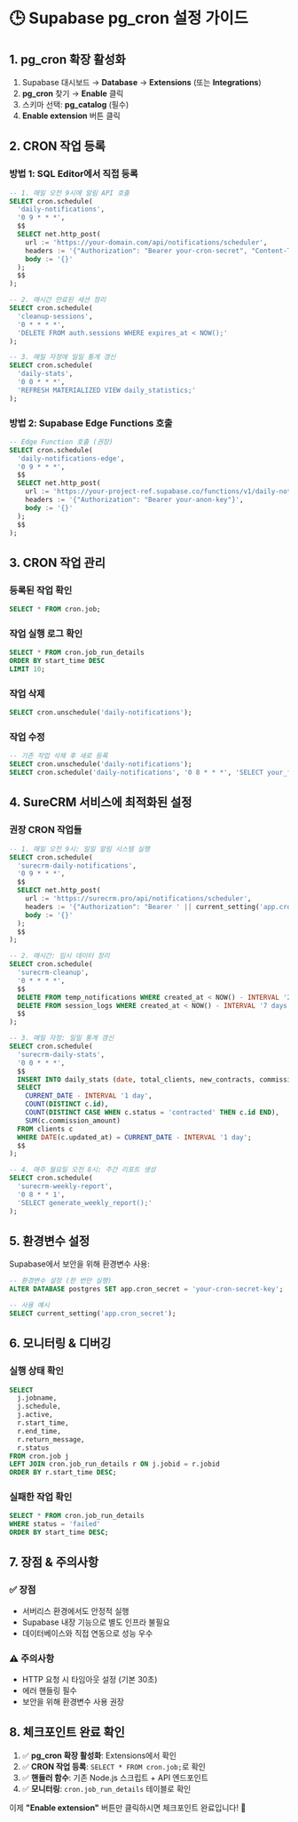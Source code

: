 # 🕒 Supabase pg_cron 설정 가이드

## 1. **pg_cron 확장 활성화**

1. Supabase 대시보드 → **Database** → **Extensions** (또는 **Integrations**)
2. **pg_cron** 찾기 → **Enable** 클릭
3. 스키마 선택: **pg_catalog** (필수)
4. **Enable extension** 버튼 클릭

## 2. **CRON 작업 등록**

### **방법 1: SQL Editor에서 직접 등록**

```sql
-- 1. 매일 오전 9시에 알림 API 호출
SELECT cron.schedule(
  'daily-notifications',
  '0 9 * * *',
  $$
  SELECT net.http_post(
    url := 'https://your-domain.com/api/notifications/scheduler',
    headers := '{"Authorization": "Bearer your-cron-secret", "Content-Type": "application/json"}',
    body := '{}'
  );
  $$
);

-- 2. 매시간 만료된 세션 정리
SELECT cron.schedule(
  'cleanup-sessions',
  '0 * * * *',
  'DELETE FROM auth.sessions WHERE expires_at < NOW();'
);

-- 3. 매일 자정에 일일 통계 갱신
SELECT cron.schedule(
  'daily-stats',
  '0 0 * * *',
  'REFRESH MATERIALIZED VIEW daily_statistics;'
);
```

### **방법 2: Supabase Edge Functions 호출**

```sql
-- Edge Function 호출 (권장)
SELECT cron.schedule(
  'daily-notifications-edge',
  '0 9 * * *',
  $$
  SELECT net.http_post(
    url := 'https://your-project-ref.supabase.co/functions/v1/daily-notifications',
    headers := '{"Authorization": "Bearer your-anon-key"}',
    body := '{}'
  );
  $$
);
```

## 3. **CRON 작업 관리**

### **등록된 작업 확인**

```sql
SELECT * FROM cron.job;
```

### **작업 실행 로그 확인**

```sql
SELECT * FROM cron.job_run_details
ORDER BY start_time DESC
LIMIT 10;
```

### **작업 삭제**

```sql
SELECT cron.unschedule('daily-notifications');
```

### **작업 수정**

```sql
-- 기존 작업 삭제 후 새로 등록
SELECT cron.unschedule('daily-notifications');
SELECT cron.schedule('daily-notifications', '0 8 * * *', 'SELECT your_function();');
```

## 4. **SureCRM 서비스에 최적화된 설정**

### **권장 CRON 작업들**

```sql
-- 1. 매일 오전 9시: 일일 알림 시스템 실행
SELECT cron.schedule(
  'surecrm-daily-notifications',
  '0 9 * * *',
  $$
  SELECT net.http_post(
    url := 'https://surecrm.pro/api/notifications/scheduler',
    headers := '{"Authorization": "Bearer ' || current_setting('app.cron_secret') || '", "Content-Type": "application/json"}',
    body := '{}'
  );
  $$
);

-- 2. 매시간: 임시 데이터 정리
SELECT cron.schedule(
  'surecrm-cleanup',
  '0 * * * *',
  $$
  DELETE FROM temp_notifications WHERE created_at < NOW() - INTERVAL '24 hours';
  DELETE FROM session_logs WHERE created_at < NOW() - INTERVAL '7 days';
  $$
);

-- 3. 매일 자정: 일일 통계 갱신
SELECT cron.schedule(
  'surecrm-daily-stats',
  '0 0 * * *',
  $$
  INSERT INTO daily_stats (date, total_clients, new_contracts, commission_total)
  SELECT
    CURRENT_DATE - INTERVAL '1 day',
    COUNT(DISTINCT c.id),
    COUNT(DISTINCT CASE WHEN c.status = 'contracted' THEN c.id END),
    SUM(c.commission_amount)
  FROM clients c
  WHERE DATE(c.updated_at) = CURRENT_DATE - INTERVAL '1 day';
  $$
);

-- 4. 매주 월요일 오전 8시: 주간 리포트 생성
SELECT cron.schedule(
  'surecrm-weekly-report',
  '0 8 * * 1',
  'SELECT generate_weekly_report();'
);
```

## 5. **환경변수 설정**

Supabase에서 보안을 위해 환경변수 사용:

```sql
-- 환경변수 설정 (한 번만 실행)
ALTER DATABASE postgres SET app.cron_secret = 'your-cron-secret-key';

-- 사용 예시
SELECT current_setting('app.cron_secret');
```

## 6. **모니터링 & 디버깅**

### **실행 상태 확인**

```sql
SELECT
  j.jobname,
  j.schedule,
  j.active,
  r.start_time,
  r.end_time,
  r.return_message,
  r.status
FROM cron.job j
LEFT JOIN cron.job_run_details r ON j.jobid = r.jobid
ORDER BY r.start_time DESC;
```

### **실패한 작업 확인**

```sql
SELECT * FROM cron.job_run_details
WHERE status = 'failed'
ORDER BY start_time DESC;
```

## 7. **장점 & 주의사항**

### **✅ 장점**

- 서버리스 환경에서도 안정적 실행
- Supabase 내장 기능으로 별도 인프라 불필요
- 데이터베이스와 직접 연동으로 성능 우수

### **⚠️ 주의사항**

- HTTP 요청 시 타임아웃 설정 (기본 30초)
- 에러 핸들링 필수
- 보안을 위해 환경변수 사용 권장

## 8. **체크포인트 완료 확인**

1. ✅ **pg_cron 확장 활성화**: Extensions에서 확인
2. ✅ **CRON 작업 등록**: `SELECT * FROM cron.job;`로 확인
3. ✅ **핸들러 함수**: 기존 Node.js 스크립트 + API 엔드포인트
4. ✅ **모니터링**: `cron.job_run_details` 테이블로 확인

이제 **"Enable extension"** 버튼만 클릭하시면 체크포인트 완료입니다! 🎉
